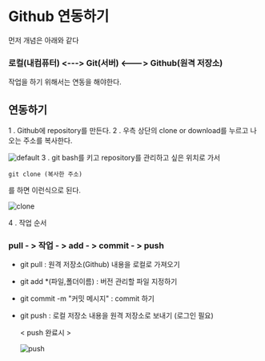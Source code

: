 # Github 연동하기

먼저 개념은 아래와 같다

### **로컬(내컴퓨터) <---> Git(서버) <---> Github(원격 저장소)**

작업을 하기 위해서는 연동을 해야한다.

## 연동하기

1 . Github에 repository를 만든다.
2 . 우측 상단의 clone or download를 누르고 나오는 주소를 복사한다.
  
	
![default](https://user-images.githubusercontent.com/33515697/43196067-c785367a-9041-11e8-8383-c65bb29b0d23.JPG)
3 . git bash를 키고 repository를 관리하고 싶은 위치로 가서
```
git clone (복사한 주소)
```
를 하면 이런식으로 된다.

![clone](https://user-images.githubusercontent.com/33515697/43196637-9b638e6e-9043-11e8-92da-bf59bf208429.JPG)

4 . 작업 순서

###  pull - > 작업 - > add - > commit  - > push
- git pull : 원격 저장소(Github) 내용을 로컬로 가져오기
- git add *(파일,폴더이름) : 버전 관리할 파일 지정하기
-  git commit -m "커밋 메시지" : commit 하기
- git push : 로컬 저장소 내용을 원격 저장소로 보내기 (로그인 필요)

	< push 완료시 >
	
  ![push](https://user-images.githubusercontent.com/33515697/43197074-fdf457e2-9044-11e8-971e-bb3c82855390.JPG)

 
 
